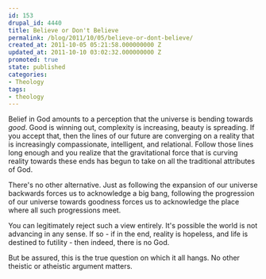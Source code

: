 ```yaml
---
id: 153
drupal_id: 4440
title: Believe or Don't Believe
permalink: /blog/2011/10/05/believe-or-dont-believe/
created_at: 2011-10-05 05:21:58.000000000 Z
updated_at: 2011-10-10 03:02:32.000000000 Z
promoted: true
state: published
categories:
- Theology
tags:
- theology
---
```

Belief in God amounts to a perception that the universe is bending towards *good*. Good is winning out, complexity is increasing, beauty is spreading. If you accept that, then the lines of our future are converging on a reality that is increasingly compassionate, intelligent, and relational. Follow those lines long enough and you realize that the gravitational force that is curving reality towards these ends has begun to take on all the traditional attributes of God. 

There's no other alternative. Just as following the expansion of our universe backwards forces us to acknowledge a big bang, following the progression of our universe towards goodness forces us to acknowledge the place where all such progressions meet.

You can legitimately reject such a view entirely. It's possible the world is not advancing in any sense. If so - if in the end, reality is hopeless, and life is destined to futility - then indeed, there is no God. 

But be assured, this is the true question on which it all hangs. No other theistic or atheistic argument matters. 
